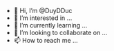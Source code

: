 - 👋 Hi, I’m @DuyDDuc
- 👀 I’m interested in ...
- 🌱 I’m currently learning ...
- 💞️ I’m looking to collaborate on ...
- 📫 How to reach me ...

<!---
DuyDDuc/DuyDDuc is a ✨ special ✨ repository because its `README.md` (this file) appears on your GitHub profile.
You can click the Preview link to take a look at your changes.
--->
